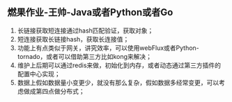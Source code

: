 ## 燃果作业-王帅-Java或者Python或者Go

1. 长链接获取短连接通过hash匹配验证，获取对象；
2. 短连接获取长链接hash，获取长连接值；
3. 功能上有点类似于网关，讲究效率，可以使用webFlux或者Python-tornado，或者可以借助第三方比如kong来解决；
4. 维护上后期可以通过redis来做，初始化到内存，或者动态通过第三方插件的配置中心实现；
5. 数据上假如数据量小变更少，就没有那么复杂，假如数据多经常变更，可以考虑做成第四点做分布式；
